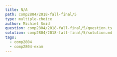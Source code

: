 ```yaml
---
title: N/A
path: comp2804/2018-fall-final/5
type: multiple-choice
author: Michiel Smid
question: comp2804/2018-fall-final/5/question.ts
solution: comp2804/2018-fall-final/5/solution.md
tags:
  - comp2804
  - comp2804-exam
---
```

